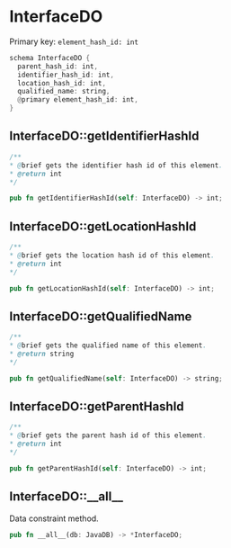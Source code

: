 # InterfaceDO

Primary key: `element_hash_id: int`

```rust
schema InterfaceDO {
  parent_hash_id: int,
  identifier_hash_id: int,
  location_hash_id: int,
  qualified_name: string,
  @primary element_hash_id: int,
}
```
## InterfaceDO::getIdentifierHashId

```java
/**
* @brief gets the identifier hash id of this element.
* @return int
*/
```
```rust
pub fn getIdentifierHashId(self: InterfaceDO) -> int;
```
## InterfaceDO::getLocationHashId

```java
/**
* @brief gets the location hash id of this element.
* @return int
*/
```
```rust
pub fn getLocationHashId(self: InterfaceDO) -> int;
```
## InterfaceDO::getQualifiedName

```java
/**
* @brief gets the qualified name of this element.
* @return string
*/
```
```rust
pub fn getQualifiedName(self: InterfaceDO) -> string;
```
## InterfaceDO::getParentHashId

```java
/**
* @brief gets the parent hash id of this element.
* @return int
*/
```
```rust
pub fn getParentHashId(self: InterfaceDO) -> int;
```
## InterfaceDO::\_\_all\_\_

Data constraint method.

```rust
pub fn __all__(db: JavaDB) -> *InterfaceDO;
```
